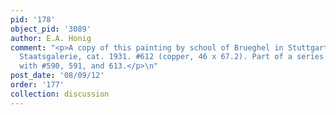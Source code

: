 ```yaml
---
pid: '178'
object_pid: '3089'
author: E.A. Honig
comment: "<p>A copy of this painting by school of Brueghel in Stuttgart, Wurttembergische
  Staatsgalerie, cat. 1931. #612 (copper, 46 x 67.2). Part of a series of the elements
  with #590, 591, and 613.</p>\n"
post_date: '08/09/12'
order: '177'
collection: discussion
---
```

